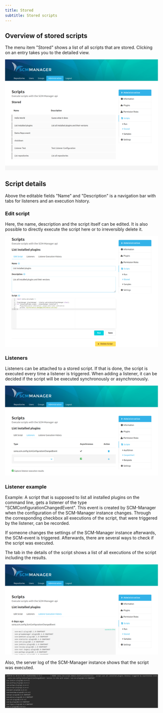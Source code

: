 ```yaml
---
title: Stored
subtitle: Stored scripts
---
```

## Overview of stored scripts
The menu item "Stored" shows a list of all scripts that are stored. Clicking on an entry takes you to the detailed view.

![Script-Stored-Overview](assets/script-overview-saved.png)

## Script details
Above the editable fields "Name" and "Description" is a navigation bar with tabs for listeners and an execution history.

### Edit script
Here, the name, description and the script itself can be edited. It is also possible to directly execute the script here or to irreversibly delete it.

![Script-Stored-Details](assets/script-saved-details.png)

### Listeners
Listeners can be attached to a stored script. If that is done, the script is executed every time a listener is triggered. When adding a listener, it can be decided if the script will be executed synchronously or asynchronously.

![Script-Stored-Listeners](assets/script-saved-listeners.png)

### Listener example
Example: A script that is supposed to list all installed plugins on the command line, gets a listener of the type "SCMConfigurationChangedEvent". This event is created by SCM-Manager when the configuration of the SCM-Manager instance changes. Through the corresponding checkbox all executions of the script, that were triggered by the listener, can be recorded.

If someone changes the settings of the SCM-Manager instance afterwards, the SCM-event is triggered. Afterwards, there are several ways to check if the script was executed.

The tab in the details of the script shows a list of all executions of the script including the results. 

![Script-Stored-Log](assets/script-listener-log.png)

Also, the server log of the SCM-Manager instance shows that the script was executed.

![Script-Server-Log](assets/script-listener-serverlog.png)
